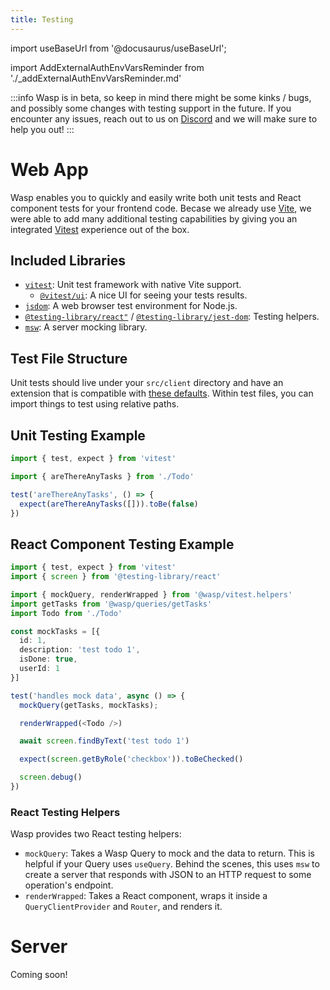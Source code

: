 ```yaml
---
title: Testing
---
```

import useBaseUrl from '@docusaurus/useBaseUrl';

import AddExternalAuthEnvVarsReminder from './_addExternalAuthEnvVarsReminder.md'

:::info
Wasp is in beta, so keep in mind there might be some kinks / bugs, and possibly some changes with testing support in the future.
If you encounter any issues, reach out to us on [Discord](https://discord.gg/rzdnErX) and we will make sure to help you out!
:::

# Web App

Wasp enables you to quickly and easily write both unit tests and React component tests for your frontend code. Becase we already use [Vite](https://vitejs.dev/), we were able to add many additional testing capabilities by giving you an integrated [Vitest](https://vitest.dev/) experience out of the box.

## Included Libraries
- [`vitest`](https://www.npmjs.com/package/vitest): Unit test framework with native Vite support.
  - [`@vitest/ui`](https://www.npmjs.com/package/@vitest/ui): A nice UI for seeing your tests results.
- [`jsdom`](https://www.npmjs.com/package/jsdom): A web browser test environment for Node.js.
- [`@testing-library/react"`](https://www.npmjs.com/package/@testing-library/react) / [`@testing-library/jest-dom`](https://www.npmjs.com/package/@testing-library/jest-dom): Testing helpers.
- [`msw`](https://www.npmjs.com/package/msw): A server mocking library.

## Test File Structure

Unit tests should live under your `src/client` directory and have an extension that is compatible with [these defaults](https://vitest.dev/config/#include). Within test files, you can import things to test using relative paths.

## Unit Testing Example

```ts title=src/client/Todo.test.tsx
import { test, expect } from 'vitest'

import { areThereAnyTasks } from './Todo'

test('areThereAnyTasks', () => {
  expect(areThereAnyTasks([])).toBe(false)
})
```

## React Component Testing Example

```ts title=src/client/Todo.test.tsx
import { test, expect } from 'vitest'
import { screen } from '@testing-library/react'

import { mockQuery, renderWrapped } from '@wasp/vitest.helpers'
import getTasks from '@wasp/queries/getTasks'
import Todo from './Todo'

const mockTasks = [{
  id: 1,
  description: 'test todo 1',
  isDone: true,
  userId: 1
}]

test('handles mock data', async () => {
  mockQuery(getTasks, mockTasks);

  renderWrapped(<Todo />)

  await screen.findByText('test todo 1')

  expect(screen.getByRole('checkbox')).toBeChecked()

  screen.debug()
})
```

### React Testing Helpers

Wasp provides two React testing helpers:
- `mockQuery`: Takes a Wasp Query to mock and the data to return. This is helpful if your Query uses `useQuery`. Behind the scenes, this uses `msw` to create a server that responds with JSON to an HTTP request to some operation's endpoint.
- `renderWrapped`: Takes a React component, wraps it inside a `QueryClientProvider` and `Router`, and renders it.

# Server

Coming soon!
